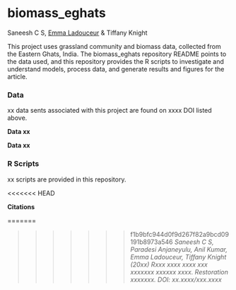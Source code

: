 # biomass_eghats
Saneesh C S, [Emma Ladouceur](https://github.com/emma-ladouceur) & Tiffany Knight

This project uses grassland community and biomass data, collected from the Eastern Ghats, India.
The biomass_eghats repository README points to the data used, and this repository provides the R scripts to investigate and understand models, process data,
and generate results and figures for the article.

### Data

xx data sents associated with this project are found on xxxx DOI listed above.

**Data xx**

**Data xx**


### R Scripts

xx scripts are provided in this repository.

<<<<<<< HEAD


**Citations**

=======
>>>>>>> f1b9bfc944d0f9d267f82a9bcd09191b8973a546
*Saneesh C S, Paradesi Anjaneyulu, Anil Kumar, Emma Ladouceur, Tiffany Knight (20xx) Rxxx xxxx xxxx xxx xxxxxxx xxxxxx xxxx. Restoration xxxxxxx. DOI: xx.xxxx/xxx.xxxx*
